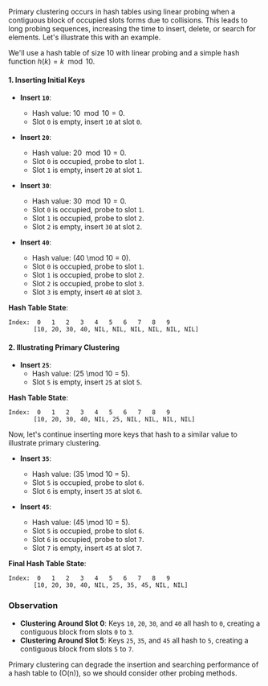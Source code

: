Primary clustering occurs in hash tables using linear probing when a contiguous block of occupied slots forms due to collisions. This leads to long probing sequences, increasing the time to insert, delete, or search for elements. Let's illustrate this with an example.

We'll use a hash table of size 10 with linear probing and a simple hash function $h(k) = k \mod 10$.

#### 1. Inserting Initial Keys

- **Insert `10`**:
  - Hash value: $10 \mod 10 = 0$.
  - Slot `0` is empty, insert `10` at slot `0`.

- **Insert `20`**:
  - Hash value: $20 \mod 10 = 0$.
  - Slot `0` is occupied, probe to slot `1`.
  - Slot `1` is empty, insert `20` at slot `1`.

- **Insert `30`**:
  - Hash value: $30 \mod 10 = 0$.
  - Slot `0` is occupied, probe to slot `1`.
  - Slot `1` is occupied, probe to slot `2`.
  - Slot `2` is empty, insert `30` at slot `2`.

- **Insert `40`**:
  - Hash value: \(40 \mod 10 = 0\).
  - Slot `0` is occupied, probe to slot `1`.
  - Slot `1` is occupied, probe to slot `2`.
  - Slot `2` is occupied, probe to slot `3`.
  - Slot `3` is empty, insert `40` at slot `3`.

**Hash Table State**:
```
Index:  0   1   2   3   4   5   6   7   8   9
       [10, 20, 30, 40, NIL, NIL, NIL, NIL, NIL, NIL]
```

#### 2. Illustrating Primary Clustering

- **Insert `25`**:
  - Hash value: \(25 \mod 10 = 5\).
  - Slot `5` is empty, insert `25` at slot `5`.

**Hash Table State**:
```
Index:  0   1   2   3   4   5   6   7   8   9
       [10, 20, 30, 40, NIL, 25, NIL, NIL, NIL, NIL]
```

Now, let's continue inserting more keys that hash to a similar value to illustrate primary clustering.

- **Insert `35`**:
  - Hash value: \(35 \mod 10 = 5\).
  - Slot `5` is occupied, probe to slot `6`.
  - Slot `6` is empty, insert `35` at slot `6`.

- **Insert `45`**:
  - Hash value: \(45 \mod 10 = 5\).
  - Slot `5` is occupied, probe to slot `6`.
  - Slot `6` is occupied, probe to slot `7`.
  - Slot `7` is empty, insert `45` at slot `7`.

**Final Hash Table State**:
```
Index:  0   1   2   3   4   5   6   7   8   9
       [10, 20, 30, 40, NIL, 25, 35, 45, NIL, NIL]
```

### Observation

- **Clustering Around Slot 0**: Keys `10`, `20`, `30`, and `40` all hash to `0`, creating a contiguous block from slots `0` to `3`.
- **Clustering Around Slot 5**: Keys `25`, `35`, and `45` all hash to `5`, creating a contiguous block from slots `5` to `7`.

Primary clustering can degrade the insertion and searching performance of a hash table to \(O(n)\), so we should consider other probing methods.
